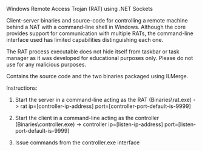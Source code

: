 Windows Remote Access Trojan (RAT) using .NET Sockets

Client-server binaries and source-code for controlling a remote machine behind a NAT with a command-line shell in Windows. Although the core provides support for communication with multiple RATs, the command-line interface used has limited capabilities distinguishing each one.

The RAT process executable does not hide itself from taskbar or task manager as it was developed for educational purposes only. Please do not use for any malicious purposes.

Contains the source code and the two binaries packaged using ILMerge.

Instructions:

1. Start the server in a command-line acting as the RAT (Binaries\rat.exe) -> 
rat ip=[controller-ip-address] port=[controller-port-default-is-9999]

2. Start the client in a command-line acting as the controller (Binaries\controller.exe) -> 
controller ip=[listen-ip-address] port=[listen-port-default-is-9999]

3. Issue commands from the controller.exe interface
